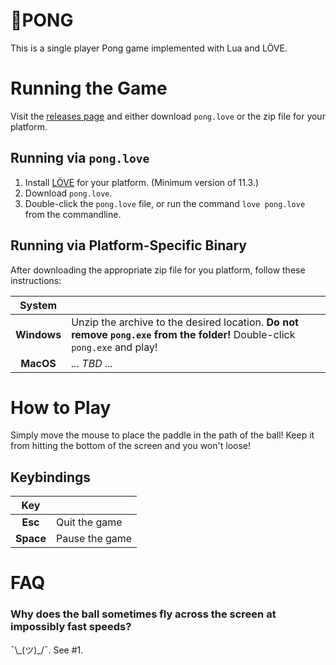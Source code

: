 # 🏓PONG

This is a single player Pong game implemented with Lua and LÖVE.

# Running the Game

Visit the [releases page](https://github.com/JoeBobMiles/Pong/releases) and
either download `pong.love` or the zip file for your platform.

## Running via `pong.love`

1.  Install [LÖVE](https://love2d.org/) for your platform.
    (Minimum version of 11.3.)
2.  Download `pong.love`.
3.  Double-click the `pong.love` file, or run the command `love pong.love` from
    the commandline.

## Running via Platform-Specific Binary

After downloading the appropriate zip file for you platform, follow these
instructions:

| System | |
|:-:|---|
| **Windows** | Unzip the archive to the desired location. **Do not remove `pong.exe` from the folder!** Double-click `pong.exe` and play! |
| **MacOS** | _... TBD ..._ |

# How to Play

Simply move the mouse to place the paddle in the path of the ball! Keep it from
hitting the bottom of the screen and you won't loose!

## Keybindings

| Key | |
|:-:|---|
| **Esc** | Quit the game |
| **Space** | Pause the game |

# FAQ

### Why does the ball sometimes fly across the screen at impossibly fast speeds?

¯\\\_(ツ)\_/¯. See #1.